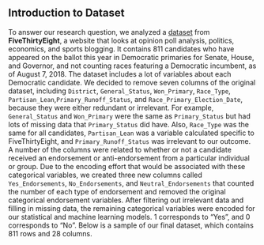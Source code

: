 ## Introduction to Dataset

To answer our research question, we analyzed a [dataset](https://github.com/fivethirtyeight/data/tree/master/primary-candidates-2018) from **FiveThirtyEight**, a website that looks at opinion poll analysis, politics, economics, and sports blogging. It contains 811 candidates who have appeared on the ballot this year in Democratic primaries for Senate, House, and Governor, and not counting races featuring a Democratic incumbent, as of August 7, 2018. The dataset includes a lot of variables about each Democratic candidate. We decided to remove seven columns of the original dataset, including `District`, `General_Status`, `Won_Primary`, `Race_Type`, `Partisan_Lean`,`Primary_Runoff_Status`, and `Race_Primary_Election_Date`, because they were either redundant or irrelevant. For example, `General_Status` and `Won_Primary` were the same as `Primary_Status` but had lots of missing data that `Primary_Status` did have. Also, `Race_Type` was the same for all candidates, `Partisan_Lean` was a variable calculated specific to FiveThirtyEight, and `Primary_Runoff_Status` was irrelevant to our outcome. A number of the columns were related to whether or not a candidate received an endorsement or anti-endorsement from a particular individual or group. Due to the encoding effort that would be associated with these categorical variables, we created three new columns called `Yes_Endorsements`, `No_Endorsements`, and `Neutral_Endorsements` that counted the number of each type of endorsement and removed the original categorical endorsement variables. After filtering out irrelevant data and filling in missing data, the remaining categorical variables were encoded for our statistical and machine learning models. 1 corresponds to “Yes”, and 0 corresponds to “No”. Below is a sample of our final dataset, which contains 811 rows and 28 columns.